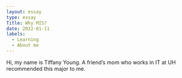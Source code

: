 ```yaml
---
layout: essay
type: essay
Title: Why MIS?
date: 2022-01-11
labels:
  - Learning
  - About me
---
```


Hi, my name is Tiffany Young. A friend’s mom who works in IT at UH recommended this major to me.
